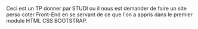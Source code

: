 Ceci est un TP donner par STUDI ou il nous est demander de faire un site perso coter Front-End en se servant de ce que l'on a appris dans le premier module HTML CSS BOOTSTRAP.

